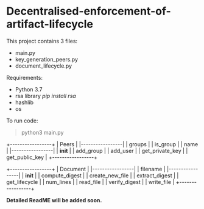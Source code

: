 # Decentralised-enforcement-of-artifact-lifecycle


This project contains 3 files:
*   main.py
*   key_generation_peers.py
*   document_lifecycle.py

Requirements:
*   Python 3.7
*   rsa library *pip install rsa*
*   hashlib     
*   os


To run code:

> python3 main.py

+-----------------+
|      Peers      |
|-----------------|
| groups          |
| is_group        |
| name            |
|-----------------|
| __init__        |
| add_group       |
| add_user        |
| get_private_key |
| get_public_key  |
+-----------------+
                                        
                   
+-----------------+
|     Document    |
|-----------------|
| filename        |
|-----------------|
| __init__        |
| compute_digest  |
| create_new_file |
| extract_digest  |
| get_lifecycle   |
| num_lines       |
| read_file       |
| verify_digest   |
| write_file      |
+-----------------+
 
**Detailed ReadME will be added soon.**


  
